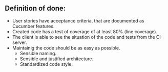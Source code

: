 ## Definition of done:

* User stories have acceptance criteria, that are documented as Cucumber features.
* Created code has a test of coverage of at least 80% (line coverage).
* The client is able to see the situation of the code and tests from the CI-server.
* Maintainig the code should be as easy as possible.
    * Sensible naming.
    * Sensible and justified architecture.
    * Standardized code style.
